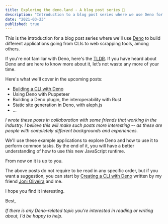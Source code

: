 ```yaml
---
title: Exploring the deno.land - A blog post series 🦕
description: "Introduction to a blog post series where we use Deno for multiple contexts, from building CLIs to web scrapping tools, among others."
date: "2021-03-23"
published: true
---
```


This is the introduction for a blog post series where we'll use [Deno](https://deno.land) to build different applications going from CLIs to web scrapping tools, among others.

If you're not familiar with Deno, here's the [TLDR](/deno/tldr). If you have heard about Deno and are here to know more about it, let’s not waste any more of your time.

Here's what we'll cover in the upcoming posts: 

- [Building a CLI with Deno](/deno/build-a-cli-with-deno)
- Using Deno with Puppeteer
- Building a Deno plugin, the interoperability with Rust
- Static site generation in Deno, with aleph.js
- ...

*I wrote these posts in collaboration with some friends that working in the industry. I believe this will make such posts more interesting -- as these are people with completely different backgrounds and experiences.*

We'll use these example applications to explore Deno and how to use it to perform common tasks. By the end of it, you will have a better understanding of how to use this new JavaScript runtime.

From now on it is up to you. 

The above posts do not require to be read in any specific order, but if you want a suggestion, you can start by [Creating a CLI with Deno](/deno/build-a-cli-with-deno) written by my friend [Joni Oliveira]() and me.

I hope you find it interesting.

Best,

*If there is any Deno-related topic you're interested in reading or writing about, I'd be happy to help.*


